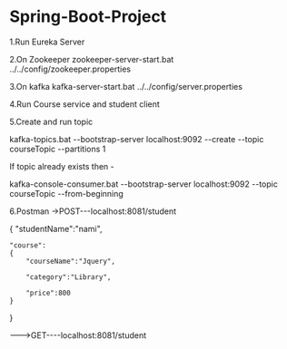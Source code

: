 # Spring-Boot-Project
1.Run Eureka Server

2.On Zookeeper
zookeeper-server-start.bat ../../config/zookeeper.properties

3.On kafka
kafka-server-start.bat ../../config/server.properties

4.Run Course service and student client

5.Create and run topic

kafka-topics.bat --bootstrap-server localhost:9092 --create --topic courseTopic --partitions 1

If topic already exists then -

kafka-console-consumer.bat --bootstrap-server localhost:9092  --topic courseTopic --from-beginning

6.Postman
->POST---localhost:8081/student

{
    "studentName":"nami",
    
    "course":
    {
        "courseName":"Jquery",
        
        "category":"Library",
        
        "price":800
    }

}

--->GET----localhost:8081/student
